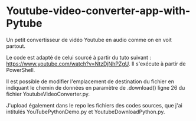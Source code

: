 # Youtube-video-converter-app-with-Pytube

Un petit convertisseur de vidéo Youtube en audio comme on en voit partout.

Le code est adapté de celui sourcé à partir du tuto suivant : https://www.youtube.com/watch?v=NtzDjNhPZgU. Il s'exécute à partir de PowerShell.

Il est possible de modifier l'emplacement de destination du fichier en indiquant le chemin de données en paramètre de .download() ligne 26 du fichier YoutubeVideoConverter.py.

J'upload également dans le repo les fichiers des codes sources, que j'ai intitulés YouTubePythonDemo.py et YoutubeDownloadPython.py.
